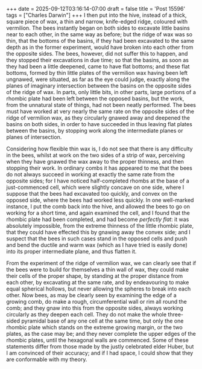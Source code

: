 +++
date = 2025-09-12T03:16:14-07:00
draft = false
title = 'Post 15596'
tags = ["Charles Darwin"]
+++
I then put into the hive, instead of a thick, square piece of wax, a thin and narrow, knife-edged ridge, coloured with vermilion. The bees instantly began on both sides to excavate little basins near to each other, in the same way as before; but the ridge of wax was so thin, that the bottoms of the basins, if they had been excavated to the same depth as in the former experiment, would have broken into each other from the opposite sides. The bees, however, did not suffer this to happen, and they stopped their excavations in due time; so that the basins, as soon as they had been a little deepened, came to have flat bottoms; and these flat bottoms, formed by thin little plates of the vermilion wax having been left ungnawed, were situated, as far as the eye could judge, exactly along the planes of imaginary intersection between the basins on the opposite sides of the ridge of wax. In parts, only little bits, in other parts, large portions of a rhombic plate had been left between the opposed basins, but the work, from the unnatural state of things, had not been neatly performed. The bees must have worked at very nearly the same rate on the opposite sides of the ridge of vermilion wax, as they circularly gnawed away and deepened the basins on both sides, in order to have succeeded in thus leaving flat plates between the basins, by stopping work along the intermediate planes or planes of intersection.

Considering how flexible thin wax is, I do not see that there is any difficulty in the bees, whilst at work on the two sides of a strip of wax, perceiving when they have gnawed the wax away to the proper thinness, and then stopping their work. In ordinary combs it has appeared to me that the bees do not always succeed in working at exactly the same rate from the opposite sides; for I have noticed half-completed rhombs at the base of a just-commenced cell, which were slightly concave on one side, where I suppose that the bees had excavated too quickly, and convex on the opposed side, where the bees had worked less quickly. In one well-marked instance, I put the comb back into the hive, and allowed the bees to go on working for a short time, and again examined the cell, and I found that the rhombic plate had been completed, and had become _perfectly flat_: it was absolutely impossible, from the extreme thinness of the little rhombic plate, that they could have effected this by gnawing away the convex side; and I suspect that the bees in such cases stand in the opposed cells and push and bend the ductile and warm wax (which as I have tried is easily done) into its proper intermediate plane, and thus flatten it.

From the experiment of the ridge of vermilion wax, we can clearly see that if the bees were to build for themselves a thin wall of wax, they could make their cells of the proper shape, by standing at the proper distance from each other, by excavating at the same rate, and by endeavouring to make equal spherical hollows, but never allowing the spheres to break into each other. Now bees, as may be clearly seen by examining the edge of a growing comb, do make a rough, circumferential wall or rim all round the comb; and they gnaw into this from the opposite sides, always working circularly as they deepen each cell. They do not make the whole three-sided pyramidal base of any one cell at the same time, but only the one rhombic plate which stands on the extreme growing margin, or the two plates, as the case may be; and they never complete the upper edges of the rhombic plates, until the hexagonal walls are commenced. Some of these statements differ from those made by the justly celebrated elder Huber, but I am convinced of their accuracy; and if I had space, I could show that they are conformable with my theory.
